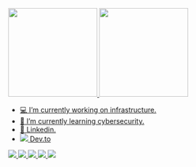  <div>
  <a href="https://github.com/RaphaelCarvalho">
  <img height="180em" src="https://github-readme-stats.vercel.app/api?username=RaphaelCarvalho&show_icons=true&theme=algolia&include_all_commits=true&count_private=true"/>
  <img height="180em" src="https://github-readme-stats.vercel.app/api/top-langs/?username=RaphaelCarvalho&layout=compact&langs_count=7&theme=algolia"/>
</div>

- 💻 I’m currently working on infrastructure.
- 🔐 I’m currently learning cybersecurity.
- 📘 <a href="https://www.linkedin.com/in/pauloraphaelscarvalho/"> Linkedin.
- <img src="https://res.cloudinary.com/practicaldev/image/fetch/s--E8ak4Hr1--/c_limit,f_auto,fl_progressive,q_auto,w_15/https://dev-to.s3.us-east-2.amazonaws.com/favicon.ico"> <a href="https://dev.to/rapha__carvalho"> Dev.to

 
 <p align="left">
  <img src="https://img.shields.io/badge/Zabbix-%23f01742.svg?&style=for-the-badge&logo=zabbix&logoColor=white"/>
  <img src="https://img.shields.io/badge/docker%20-%230db7ed.svg?&style=for-the-badge&logo=docker&logoColor=white"/>
  <img src="https://img.shields.io/badge/vmware%20-%235835DA.svg?&style=for-the-badge&logo=vmware&logoColor=white"/>
  <img src="https://img.shields.io/badge/ansible%20-%231A1918.svg?&style=for-the-badge&logo=ansible&logoColor=white"/>
  <img src="https://img.shields.io/badge/terraform%20-%235835CC.svg?&style=for-the-badge&logo=terraform&logoColor=white"/>
</p>
 </a>
